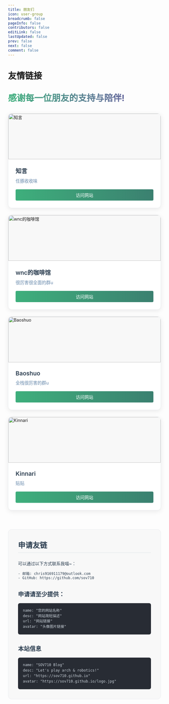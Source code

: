 ```yaml
---
title: 朋友们
icon: user-group
breadcrumb: false
pageInfo: false
contributors: false
editLink: false
lastUpdated: false
prev: false
next: false
comment: false
---
```

# 友情链接

<div class="friend-title">感谢每一位朋友的支持与陪伴!</div>

<div class="friend-links-container">
  <div class="friend-card">
    <div class="friend-card-cover">
      <img src="/friends/ljq.png" alt="知言" />
    </div>
    <div class="friend-card-content">
      <div class="friend-name">知言</div>
      <div class="friend-desc">任豚收收味</div>
      <a href="https://timlin15.github.io/" target="_blank" class="friend-link">访问网站</a>
    </div>
  </div>

  <div class="friend-card">
    <div class="friend-card-cover">
      <img src="/friends/wnc.jpg" alt="wnc的咖啡馆" />
    </div>
    <div class="friend-card-content">
      <div class="friend-name">wnc的咖啡馆</div>
      <div class="friend-desc">很厉害很全面的群u</div>
      <a href="https://wncfht.github.io/notes/" target="_blank" class="friend-link">访问网站</a>
    </div>
  </div>

  <div class="friend-card">
    <div class="friend-card-cover">
      <img src="/friends/baoshuo.jpg" alt="Baoshuo" />
    </div>
    <div class="friend-card-content">
      <div class="friend-name">Baoshuo</div>
      <div class="friend-desc">全栈很厉害的群u</div>
      <a href="https://baoshuo.ren/" target="_blank" class="friend-link">访问网站</a>
    </div>
  </div>

  <div class="friend-card">
    <div class="friend-card-cover">
      <img src="/friends/kinnari.jpg" alt="Kinnari" />
    </div>
    <div class="friend-card-content">
      <div class="friend-name">Kinnari</div>
      <div class="friend-desc">贴贴</div>
      <a href="https://kinnariyamamatanha.github.io/" target="_blank" class="friend-link">访问网站</a>
    </div>
  </div>

</div>

<div class="apply-container">
  <div class="apply-title">申请友链</div>
  <div class="apply-desc">
    可以通过以下方式联系我喵~：

    - 邮箱: chris916911179@outlook.com
    - GitHub: https://github.com/sov710

</div>

<div class="apply-info">
    <div class="apply-info-title">申请请至少提供：</div>
    <div class="apply-info-content">
      <pre><code>name: "您的网站名称"
desc: "网站简短描述"
url: "网站链接"
avatar: "头像图片链接"</code></pre>
    </div>
  </div>

<div class="apply-info">
    <div class="apply-info-title">本站信息</div>
    <div class="apply-info-content">
      <pre><code>name: "SOV710 Blog"
desc: "Let's play arch & robotics!"
url: "https://sov710.github.io"
avatar: "https://sov710.github.io/logo.jpg"</code></pre>
    </div>
  </div>
</div>

<style>
.friend-title {
  font-size: 1.8rem;
  font-weight: bold;
  margin: 2rem 0;
  background-image: linear-gradient(to right, var(--theme-color, #3eaf7c), #6d4ea3);
  -webkit-background-clip: text;
  color: transparent;
}

.friend-links-container {
  display: grid;
  grid-template-columns: repeat(auto-fill, minmax(300px, 1fr));
  gap: 1.5rem;
  margin: 2rem 0;
}

.friend-card {
  border-radius: 12px;
  box-shadow: 0 4px 16px rgba(0, 0, 0, 0.08);
  transition: all 0.3s ease;
  overflow: hidden;
  background-color: var(--bg-color, #fff);
  display: flex;
  flex-direction: column;
  height: 100%;
  border: 1px solid var(--border-color, #eaecef);
}

.friend-card:hover {
  transform: translateY(-5px);
  box-shadow: 0 8px 20px rgba(0, 0, 0, 0.12);
}

.friend-card-cover {
  height: 150px;
  overflow: hidden;
  background-color: var(--bg-color-secondary, #f8f8f8);
  display: flex;
  align-items: center;
  justify-content: center;
}

.friend-card-cover img {
  width: 100%;
  height: 100%;
  object-fit: cover;
  transition: transform 0.3s ease;
}

.friend-card:hover .friend-card-cover img {
  transform: scale(1.05);
}

.friend-card-content {
  padding: 1.5rem;
  display: flex;
  flex-direction: column;
  flex-grow: 1;
}

.friend-name {
  font-size: 1.2rem;
  font-weight: 600;
  margin-bottom: 0.5rem;
  color: var(--text-color, #2c3e50);
}

.friend-desc {
  font-size: 0.9rem;
  color: var(--text-color-light, #6a8bad);
  margin-bottom: 1rem;
  flex-grow: 1;
}

.friend-link {
  display: inline-block;
  padding: 0.5rem 1rem;
  background: linear-gradient(to right, var(--theme-color, #3eaf7c), var(--theme-color-dark, #3b8070));
  color: white;
  border-radius: 4px;
  text-decoration: none;
  font-size: 0.9rem;
  font-weight: 500;
  text-align: center;
  transition: all 0.3s ease;
}

.friend-link:hover {
  background: linear-gradient(to right, var(--theme-color-light, #4abf8a), var(--theme-color, #3eaf7c));
  transform: translateY(-2px);
}

.apply-container {
  margin: 4rem 0;
  padding: 2rem;
  border-radius: 12px;
  background-color: var(--bg-color-secondary, #f8f8f8);
  border: 1px solid var(--border-color, #eaecef);
}

.apply-title {
  font-size: 1.5rem;
  font-weight: bold;
  margin-bottom: 1.5rem;
  color: var(--text-color, #2c3e50);
  border-bottom: 2px solid var(--border-color, #eaecef);
  padding-bottom: 0.5rem;
}

.apply-desc {
  margin-bottom: 2rem;
  color: var(--text-color, #2c3e50);
}

.apply-info {
  margin-top: 2rem;
}

.apply-info-title {
  font-size: 1.2rem;
  font-weight: 600;
  margin-bottom: 1rem;
  color: var(--text-color, #2c3e50);
}

.apply-info-content {
  background-color: var(--code-bg-color, #282c34);
  border-radius: 6px;
  padding: 1rem;
}

/* Custom dark mode variables */
html.dark .friend-card {
  background-color: var(--bg-color, #1e1e1e);
  box-shadow: 0 4px 16px rgba(0, 0, 0, 0.2);
  border-color: var(--border-color, #333);
}

html.dark .friend-card-cover {
  background-color: var(--bg-color-secondary, #2a2a2a);
}

html.dark .apply-container {
  background-color: var(--bg-color-secondary, #2a2a2a);
  border-color: var(--border-color, #333);
}

html.dark .friend-name {
  color: var(--text-color, #c9d1d9);
}

html.dark .friend-desc {
  color: var(--text-color-light, #8b949e);
}

html.dark .apply-title,
html.dark .apply-desc,
html.dark .apply-info-title {
  color: var(--text-color, #c9d1d9);
}

html.dark .apply-title {
  border-color: var(--border-color, #333);
}

/* Code formatting in apply sections */
.apply-info-content pre {
  margin: 0;
  padding: 0;
  background-color: transparent;
}

.apply-info-content code {
  display: block;
  font-family: var(--font-family-code);
  line-height: 1.5;
  white-space: pre-wrap;
  padding: 0;
  background-color: transparent;
  color: var(--c-text-code, #c9d1d9); /* Default to a light color suitable for dark backgrounds */
}

/* Ensure code text is light in light mode if background is dark, or dark if background is light */
html:not(.dark) .apply-info-content code {
  color: #c9d1d9; /* Light color for code text on dark background in light mode */
}

html.dark .apply-info-content code {
  color: var(--c-text-code-dark, #c9d1d9); /* Keep this for dark mode consistency */
}

/* Responsive adjustments */
@media (max-width: 719px) {
  .friend-links-container {
    grid-template-columns: repeat(auto-fill, minmax(250px, 1fr));
  }
  
  .friend-title {
    font-size: 1.5rem;
  }
}
</style>
